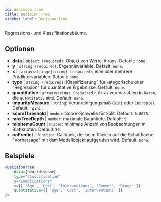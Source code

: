 ```yaml
---
id: decision-tree
title: Decision Tree
sidebar_label: Decision Tree
---
```


Regressions- und Klassifikationsbäume.

## Optionen

* __data__ | `object (required)`: Objekt von Werte-Arrays. Default: `none`.
* __y__ | `string (required)`: Ergebnisvariable. Default: `none`.
* __x__ | `(array<string>|string) (required)`: eine oder mehrere Prädiktorvariablen. Default: `none`.
* __type__ | `string (required)`: Klassifizierung" für kategorische oder "Regression" für quantitative Ergebnisse. Default: `none`.
* __quantitative__ | `array<string> (required)`: Array von Variablen in `Daten`, die `quantitativ` sind. Default: `none`.
* __impurityMeasure__ | `string`: Verunreinigungsmaß (`Gini` oder `Entropie`). Default: `'gini'`.
* __scoreThreshold__ | `number`: Score-Schwelle für Split. Default: `0.0075`.
* __maxTreeDepth__ | `number`: maximale Baumtiefe. Default: `5`.
* __minItemsCount__ | `number`: minimale Anzahl von Beobachtungen in Blattknoten. Default: `50`.
* __onPredict__ | `function`: Callback, der beim Klicken auf die Schaltfläche "Vorhersage" mit dem Modellobjekt aufgerufen wird. Default: `none`.


## Beispiele

```jsx live
<DecisionTree 
    data={heartdisease} 
    type="Classification"
    y="Complications"
    x={[ 'Age', 'Cost', 'Interventions', 'Gender', 'Drugs' ]}
    quantitative={[ 'Age', 'Cost', 'Interventions' ]}
/>
```

